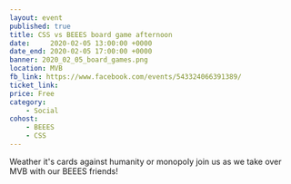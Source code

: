 ```yaml
---
layout: event
published: true
title: CSS vs BEEES board game afternoon
date:     2020-02-05 13:00:00 +0000
date_end: 2020-02-05 17:00:00 +0000 
banner: 2020_02_05_board_games.png
location: MVB
fb_link: https://www.facebook.com/events/543324066391389/
ticket_link: 
price: Free
category:
    - Social
cohost:
    - BEEES
    - CSS
---
```


Weather it's cards against humanity or monopoly join us as we take over MVB with our BEEES friends!
